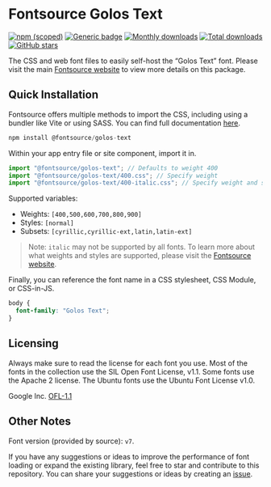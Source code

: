 # Fontsource Golos Text

[![npm (scoped)](https://img.shields.io/npm/v/@fontsource/golos-text?color=brightgreen)](https://www.npmjs.com/package/@fontsource/golos-text) [![Generic badge](https://img.shields.io/badge/fontsource-passing-brightgreen)](https://github.com/fontsource/fontsource) [![Monthly downloads](https://badgen.net/npm/dm/@fontsource/golos-text)](https://github.com/fontsource/fontsource) [![Total downloads](https://badgen.net/npm/dt/@fontsource/golos-text)](https://github.com/fontsource/fontsource) [![GitHub stars](https://img.shields.io/github/stars/fontsource/fontsource.svg?style=social&label=Star)](https://github.com/fontsource/fontsource/stargazers)

The CSS and web font files to easily self-host the “Golos Text” font. Please visit the main [Fontsource website](https://fontsource.org/fonts/golos-text) to view more details on this package.

## Quick Installation

Fontsource offers multiple methods to import the CSS, including using a bundler like Vite or using SASS. You can find full documentation [here](https://fontsource.org/docs/getting-started/introduction).

```javascript
npm install @fontsource/golos-text
```

Within your app entry file or site component, import it in.

```javascript
import "@fontsource/golos-text"; // Defaults to weight 400
import "@fontsource/golos-text/400.css"; // Specify weight
import "@fontsource/golos-text/400-italic.css"; // Specify weight and style
```

Supported variables:
- Weights: `[400,500,600,700,800,900]`
- Styles: `[normal]`
- Subsets: `[cyrillic,cyrillic-ext,latin,latin-ext]`

> Note: `italic` may not be supported by all fonts. To learn more about what weights and styles are supported, please visit the [Fontsource website](https://fontsource.org/fonts/golos-text).

Finally, you can reference the font name in a CSS stylesheet, CSS Module, or CSS-in-JS.

```css
body {
  font-family: "Golos Text";
}
```

## Licensing
Always make sure to read the license for each font you use. Most of the fonts in the collection use the SIL Open Font License, v1.1. Some fonts use the Apache 2 license. The Ubuntu fonts use the Ubuntu Font License v1.0.

Google Inc.
[OFL-1.1](http://scripts.sil.org/OFL)

## Other Notes
Font version (provided by source): `v7`.

If you have any suggestions or ideas to improve the performance of font loading or expand the existing library, feel free to star and contribute to this repository. You can share your suggestions or ideas by creating an [issue](https://github.com/fontsource/fontsource/issues).